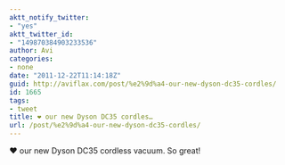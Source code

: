 ```yaml
---
aktt_notify_twitter:
- "yes"
aktt_twitter_id:
- "149870384903233536"
author: Avi
categories:
- none
date: "2011-12-22T11:14:18Z"
guid: http://aviflax.com/post/%e2%9d%a4-our-new-dyson-dc35-cordles/
id: 1665
tags:
- tweet
title: ❤ our new Dyson DC35 cordles…
url: /post/%e2%9d%a4-our-new-dyson-dc35-cordles/
---
```

❤ our new Dyson DC35 cordless vacuum. So great!